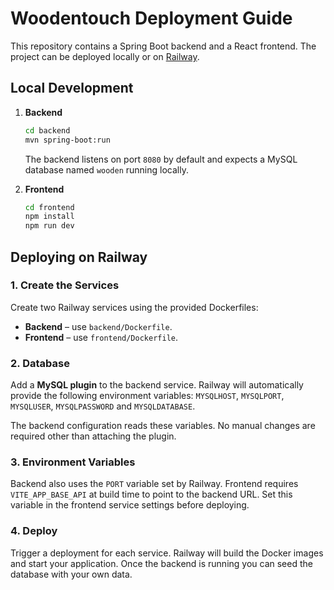 # Woodentouch Deployment Guide

This repository contains a Spring Boot backend and a React frontend. The project can be deployed locally or on [Railway](https://railway.app/).

## Local Development

1. **Backend**
   ```bash
   cd backend
   mvn spring-boot:run
   ```
   The backend listens on port `8080` by default and expects a MySQL database named `wooden` running locally.

2. **Frontend**
   ```bash
   cd frontend
   npm install
   npm run dev
   ```

## Deploying on Railway

### 1. Create the Services

Create two Railway services using the provided Dockerfiles:

- **Backend** – use `backend/Dockerfile`.
- **Frontend** – use `frontend/Dockerfile`.

### 2. Database

Add a **MySQL plugin** to the backend service. Railway will automatically provide the following environment variables:
`MYSQLHOST`, `MYSQLPORT`, `MYSQLUSER`, `MYSQLPASSWORD` and `MYSQLDATABASE`.

The backend configuration reads these variables. No manual changes are required other than attaching the plugin.

### 3. Environment Variables

Backend also uses the `PORT` variable set by Railway. Frontend requires `VITE_APP_BASE_API` at build time to point to the backend URL. Set this variable in the frontend service settings before deploying.

### 4. Deploy

Trigger a deployment for each service. Railway will build the Docker images and start your application. Once the backend is running you can seed the database with your own data.
